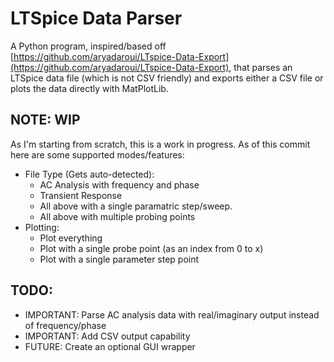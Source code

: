 # LTSpice Data Parser

A Python program, inspired/based off [https://github.com/aryadaroui/LTspice-Data-Export](https://github.com/aryadaroui/LTspice-Data-Export), that parses an LTSpice data file (which is not CSV friendly) and exports either a CSV file or plots the data directly with MatPlotLib.

## NOTE: WIP

As I'm starting from scratch, this is a work in progress. As of this commit here are some supported modes/features:

- File Type (Gets auto-detected): 
    - AC Analysis with frequency and phase
    - Transient Response
    - All above with a single paramatric step/sweep.
    - All above with multiple probing points
- Plotting:
    - Plot everything
    - Plot with a single probe point (as an index from 0 to x)
    - Plot with a single parameter step point

## TODO:
- IMPORTANT: Parse AC analysis data with real/imaginary output instead of frequency/phase
- IMPORTANT: Add CSV output capability
- FUTURE: Create an optional GUI wrapper
